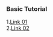 
### Basic Tutorial<br>
1.[Link 01](https://www.codesdope.com/course/algorithms-knapsack-problem/)<br>
2.[Link 02](https://www.geeksforgeeks.org/0-1-knapsack-problem-dp-10/)
